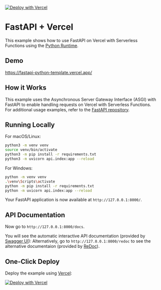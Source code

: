 [![Deploy with Vercel](https://vercel.com/button)](https://vercel.com/new/clone?repository-url=https%3A%2F%2Fgithub.com%2Fhc8sea%2Ffastapi-python-template&demo-title=FastAPI%20%2B%20Vercel&demo-description=Use%20FastAPI%20on%20Vercel%20with%20Serverless%20Functions%20using%20the%20Python%20Runtime.&demo-url=https%3A%2F%2Ffastapi-python-template.vercel.app%2F&demo-image=https://miro.medium.com/v2/resize:fit:640/1*dpXAaEpwsJcs2UbZEp5jJw.png)

# FastAPI + Vercel

This example shows how to use FastAPI on Vercel with Serverless Functions using the [Python Runtime](https://vercel.com/docs/concepts/functions/serverless-functions/runtimes/python).

## Demo

https://fastapi-python-template.vercel.app/

## How it Works

This example uses the Asynchronous Server Gateway Interface (ASGI) with FastAPI to enable handling requests on Vercel with Serverless Functions. For additional usage examples, refer to the [FastAPI repository](https://github.com/tiangolo/fastapi/).

## Running Locally

For macOS/Linux:

```bash
python3 -m venv venv
source venv/bin/activate
python3 -m pip install -r requirements.txt
python3 -m uvicorn api.index:app --reload
```

For Windows:

```bash
python -m venv venv
.\venv\Scripts\activate
python -m pip install -r requirements.txt
python -m uvicorn api.index:app --reload
```

Your FastAPI application is now available at `http://127.0.0.1:8000/`.

## API Documentation

Now go to `http://127.0.0.1:8000/docs`.

You will see the automatic interactive API documentation (provided by [Swagger UI](https://github.com/swagger-api/swagger-ui)):
Alternatively, go to `http://127.0.0.1:8000/redoc` to see the alternative documentaion (provided by [ReDoc](https://github.com/Rebilly/ReDoc)).

## One-Click Deploy

Deploy the example using [Vercel](https://vercel.com?utm_source=github&utm_medium=readme&utm_campaign=vercel-examples):

[![Deploy with Vercel](https://vercel.com/button)](https://vercel.com/new/clone?repository-url=https%3A%2F%2Fgithub.com%2Fhc8sea%2Ffastapi-python-template%2Ftree%2Fmain&demo-title=FastAPI%20%2B%20Vercel&demo-description=Use%20FastAPI%20on%20Vercel%20with%20Serverless%20Functions%20using%20the%20Python%20Runtime.&demo-url=https%3A%2F%2Ffastapi-python-template.vercel.app%2F&demo-image=https://miro.medium.com/v2/resize:fit:640/1*dpXAaEpwsJcs2UbZEp5jJw.png)
